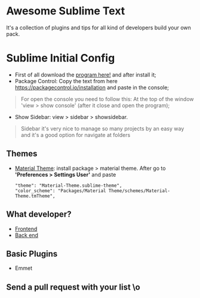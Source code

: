 # Awesome Sublime Text
It's a collection of plugins and tips for all kind of developers build your own pack.

# Sublime Initial Config
* First of all download the [program here!](https://www.sublimetext.com/3) and after install it;
* Package Control: Copy the text from here <https://packagecontrol.io/installation> and paste in the console;
> For open the console you need to follow this: At the top of the window 'view > show console' (after it close and open the program);
* Show Sidebar: view > sidebar > showsidebar.
> Sidebar it's very nice to manage so many projects by an easy way and it's a good option for navigate at folders

## Themes

* [Material Theme](https://github.com/equinusocio/material-theme): install package > material theme. After go to **'Preferences > Settings User'** and paste 
    ```
    "theme": "Material-Theme.sublime-theme",
    "color_scheme": "Packages/Material Theme/schemes/Material-Theme.tmTheme",
    ```


## What developer?

- [Frontend](front-end.md)
- [Back end](back-end.md)

## Basic Plugins
* Emmet

## Send a pull request with your list \o
